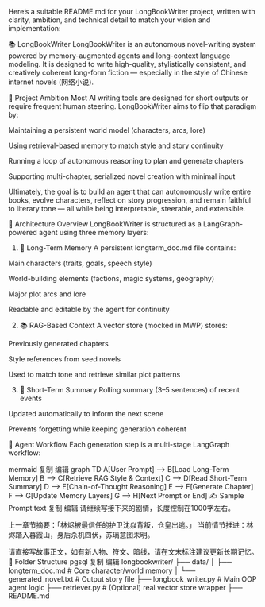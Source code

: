 Here’s a suitable README.md for your LongBookWriter project, written with clarity, ambition, and technical detail to match your vision and implementation:

📚 LongBookWriter
LongBookWriter is an autonomous novel-writing system powered by memory-augmented agents and long-context language modeling. It is designed to write high-quality, stylistically consistent, and creatively coherent long-form fiction — especially in the style of Chinese internet novels (网络小说).

🌟 Project Ambition
Most AI writing tools are designed for short outputs or require frequent human steering. LongBookWriter aims to flip that paradigm by:

Maintaining a persistent world model (characters, arcs, lore)

Using retrieval-based memory to match style and story continuity

Running a loop of autonomous reasoning to plan and generate chapters

Supporting multi-chapter, serialized novel creation with minimal input

Ultimately, the goal is to build an agent that can autonomously write entire books, evolve characters, reflect on story progression, and remain faithful to literary tone — all while being interpretable, steerable, and extensible.

🧠 Architecture Overview
LongBookWriter is structured as a LangGraph-powered agent using three memory layers:

1. 🔮 Long-Term Memory
A persistent longterm_doc.md file contains:

Main characters (traits, goals, speech style)

World-building elements (factions, magic systems, geography)

Major plot arcs and lore

Readable and editable by the agent for continuity

2. 📚 RAG-Based Context
A vector store (mocked in MWP) stores:

Previously generated chapters

Style references from seed novels

Used to match tone and retrieve similar plot patterns

3. 🧾 Short-Term Summary
Rolling summary (3–5 sentences) of recent events

Updated automatically to inform the next scene

Prevents forgetting while keeping generation coherent

🔁 Agent Workflow
Each generation step is a multi-stage LangGraph workflow:

mermaid
复制
编辑
graph TD
  A[User Prompt] --> B[Load Long-Term Memory]
  B --> C[Retrieve RAG Style & Context]
  C --> D[Read Short-Term Summary]
  D --> E[Chain-of-Thought Reasoning]
  E --> F[Generate Chapter]
  F --> G[Update Memory Layers]
  G --> H[Next Prompt or End]
✍️ Sample Prompt
text
复制
编辑
请继续写接下来的剧情，长度控制在1000字左右。

上一章节摘要：「林烬被最信任的护卫沈焱背叛，仓皇出逃。」
当前情节推进：林烬踏入暮霞山，身后杀机四伏，苏璃意图未明。

请直接写故事正文，如有新人物、符文、暗线，请在文末标注建议更新长期记忆。
📂 Folder Structure
pgsql
复制
编辑
longbookwriter/
├── data/
│   ├── longterm_doc.md         # Core character/world memory
│   └── generated_novel.txt     # Output story file
├── longbook_writer.py          # Main OOP agent logic
├── retriever.py                # (Optional) real vector store wrapper
├── README.md
